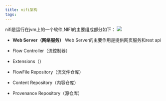 ```yaml
---
title: nifi架构
tags:
---
```


nifi是运行在jvm上的一个软件,NIFI的主要组成部分如下：
![](https://nifi.apache.org/docs/nifi-docs/html/images/zero-master-node.png)

- **Web Server（网络服务）**
Web Server的主要作用是提供网页服务和rest api

- Flow Controller（流控制器）
- Extensions（）
- FlowFile Repository（流文件仓库）
- Content Repository（内容仓库）
- Provenance Repository（源仓库）
